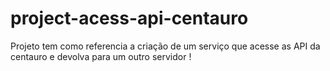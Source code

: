 # project-acess-api-centauro
Projeto tem como referencia a criação de um serviço que acesse as API da centauro e devolva para um outro servidor !
